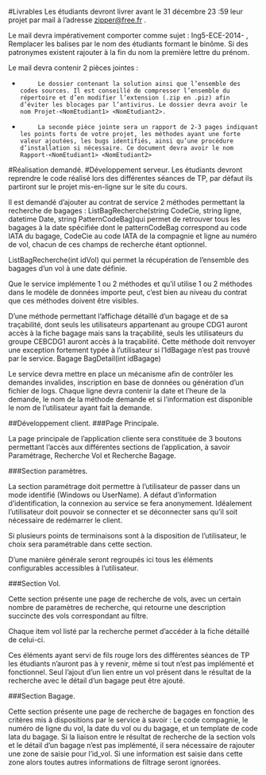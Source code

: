 #Livrables
Les étudiants devront livrer avant le 31 décembre 23 :59 leur projet par mail à l’adresse zipper@free.fr .

Le mail devra impérativement comporter comme sujet : Ing5-ECE-2014-<NomEtudiant1> <NomEtudiant2>, Remplacer les balises <NomEtudiant> par le nom des étudiants formant le binôme. Si des patronymes existent rajouter à la fin du nom la première lettre du prénom.

Le mail devra contenir 2 pièces jointes :

-          Le dossier contenant la solution ainsi que l’ensemble des codes sources. Il est conseillé de compresser l’ensemble du répertoire et d’en modifier l’extension (.zip en .piz) afin d’éviter les blocages par l’antivirus. Le dossier devra avoir le nom Projet-<NomEtudiant1> <NomEtudiant2>.

-          La seconde pièce jointe sera un rapport de 2-3 pages indiquant les points forts de votre projet, les méthodes ayant une forte valeur ajoutées, les bugs identifiés, ainsi qu’une procédure d’installation si nécessaire. Ce document devra avoir le nom Rapport-<NomEtudiant1> <NomEtudiant2>

#Réalisation demandé.
#Développement serveur.
Les étudiants devront reprendre le code réalisé lors des différentes séances de TP, par défaut ils partiront sur le projet mis-en-ligne sur le site du cours.

Il est demandé d’ajouter au contrat de service 2 méthodes permettant la recherche de bagages :
List<Bagage>BagRecherche(string CodeCie, string ligne, datetime Date, string PatternCodeBag)qui permet de retrouver tous les bagages à la date spécifiée dont le patternCodeBag correspond au code IATA du bagage, CodeCie au code IATA de la compagnie et ligne au numéro de vol, chacun de ces champs de recherche étant optionnel.

List<Bagage>BagRecherche(int idVol) qui permet la récupération de l’ensemble des bagages d’un vol à une date définie.

Que le service implémente 1 ou 2 méthodes et qu’il utilise 1 ou 2 méthodes dans le modèle de données importe peut, c’est bien au niveau du contrat que ces méthodes doivent être visibles.

D’une méthode permettant l’affichage détaillé d’un bagage et de sa traçabilité, dont seuls les utilisateurs appartenant au groupe CDG1 auront accès à la fiche bagage mais sans la traçabilité, seuls les utilisateurs du groupe CEBCDG1 auront accès à la traçabilité. Cette méthode doit renvoyer une exception fortement typée à l’utilisateur si l’IdBagage n’est pas trouvé par le service.
Bagage BagDetail(int idBagage)

Le service devra mettre en place un mécanisme afin de contrôler les demandes invalides, inscription en base de données ou génération d’un fichier de logs. Chaque ligne devra contenir la date et l’heure de la demande, le nom de la méthode demande et si l’information est disponible le nom de l’utilisateur ayant fait la demande.

##Développement client.
###Page Principale.

La page principale de l’application cliente sera constituée de 3 boutons permettant l’accès aux différentes sections de l’application, à savoir Paramétrage, Recherche Vol et Recherche Bagage.

###Section paramètres.

La section paramétrage doit permettre à l’utilisateur de passer dans un mode identifié (Windows ou UserName). A défaut d’information d’identification, la connexion au service se fera anonymement. Idéalement l’utilisateur doit pouvoir se connecter et se déconnecter sans qu’il soit nécessaire de redémarrer le client.

Si plusieurs points de terminaisons sont à la disposition de l’utilisateur, le choix sera paramétrable dans cette section.

D’une manière générale seront regroupés ici tous les éléments configurables accessibles à l’utilisateur.

###Section Vol.

Cette section présente une page de recherche de vols, avec un certain nombre de paramètres de recherche, qui retourne une description succincte des vols correspondant au filtre.

Chaque item vol listé par la recherche permet d’accéder à la fiche détaillé de celui-ci.

Ces éléments ayant servi de fils rouge lors des différentes séances de TP les étudiants n’auront pas à y revenir, même si tout n’est pas implémenté et fonctionnel. Seul l’ajout d’un lien entre un vol présent dans le résultat de la recherche avec le détail d’un bagage peut être ajouté.

###Section Bagage.

Cette section présente une page de recherche de bagages en fonction des critères mis à dispositions par le service à savoir : Le code compagnie, le numéro de ligne du vol, la date du vol ou du bagage, et un template de code Iata du bagage. Si la liaison entre le résultat de recherche de la section vols et le détail d’un bagage n’est pas implémenté, il sera nécessaire de rajouter une zone de saisie pour l’id_vol. Si une information est saisie dans cette zone alors toutes autres informations de filtrage seront ignorées.